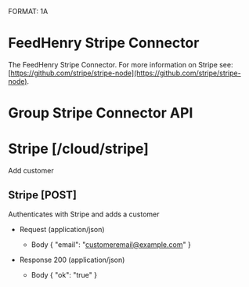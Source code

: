 FORMAT: 1A

# FeedHenry Stripe Connector

The FeedHenry Stripe Connector. For more information on Stripe see: [https://github.com/stripe/stripe-node](https://github.com/stripe/stripe-node).

# Group Stripe Connector API

# Stripe [/cloud/stripe]

Add customer

## Stripe [POST] 

Authenticates with Stripe and adds a customer

+ Request (application/json)
    + Body
        {
          "email": "customeremail@example.com"
        }

+ Response 200 (application/json)
    + Body
            {
              "ok": "true"
            }
